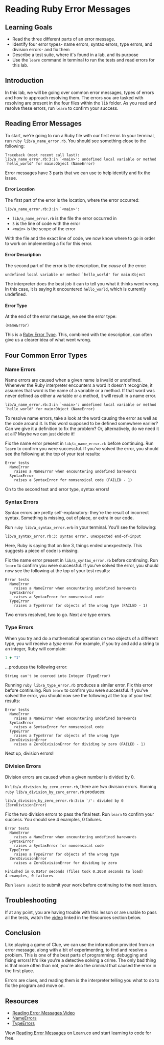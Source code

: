 # Reading Ruby Error Messages

## Learning Goals

- Read the three different parts of an error message.
- Identify four error types- name errors, syntax errors, type errors, and
  division errors- and fix them
- Describe a test suite, where it's found in a lab, and its purpose
- Use the `learn` command in terminal to run the tests and read errors for this
  lab.

## Introduction

In this lab, we will be going over common error messages, types of errors and
how to approach resolving them. The errors you are tasked with resolving are
present in the four files within the `lib` folder. As you read and resolve these
errors, run `learn` to confirm your success.

## Reading Error Messages

To start, we're going to run a Ruby file with our first error. In your terminal,
run `ruby lib/a_name_error.rb`. You should see something close to the following:

```
Traceback (most recent call last):
lib/a_name_error.rb:3:in `<main>': undefined local variable or method `hello_world' for main:Object (NameError)
```

Error messages have 3 parts that we can use to help identify and fix the issue.

#### Error Location

The first part of the error is the location, where the error occurred:

```
lib/a_name_error.rb:3:in `<main>':
```

- `lib/a_name_error.rb` is the file the error occurred in
- `3` is the line of code with the error
- `<main>` is the scope of the error

With the file and the exact line of code, we now know where to go in order to
work on implementing a fix for this error.

#### Error Description

The second part of the error is the description, the _cause_ of the error:

```
undefined local variable or method `hello_world' for main:Object
```

The interpreter does the best job it can to tell you what it thinks went wrong.
In this case, it is saying it encountered `hello_world`, which is currently
undefined.

#### Error Type

At the end of the error message, we see the error type:

```
(NameError)
```

This is a [Ruby Error Type](http://www.ruby-doc.org/core-2.2.0/Exception.html).
This, combined with the description, can often give us a clearer idea of what
went wrong.

## Four Common Error Types

### Name Errors

Name errors are caused when a given name is invalid or undefined. Whenever the
Ruby interpreter encounters a word it doesn't recognize, it assumes that word is
the name of a variable or a method. If that word was never defined as either a
variable or a method, it will result in a name error.

```
lib/a_name_error.rb:3:in `<main>': undefined local variable or method `hello_world' for main:Object (NameError)
```

To resolve name errors, take a look at the word causing the error as well as the
code around it. Is this word supposed to be defined somewhere earlier? Can we
give it a definition to fix the problem? Or, alternatively, do we need it at
all? Maybe we can just delete it!

Fix the name error present in `lib/a_name_error.rb` before continuing. Run
`learn` to confirm you were successful. If you've solved the error, you should
see the following at the top of your test results:

```
Error tests
  NameError
    raises a NameError when encountering undefined barewords
  SyntaxError
    raises a SyntaxError for nonsensical code (FAILED - 1)
```

On to the second test and error type, syntax errors!

### Syntax Errors

Syntax errors are pretty self-explanatory: they're the result of incorrect
syntax. Something is missing, out of place, or extra in our code.

Run `ruby lib/a_syntax_error.erb` in your terminal. You'll see the following:

```
lib/a_syntax_error.rb:3: syntax error, unexpected end-of-input
```

Here, Ruby is saying that on line 3, things ended unexpectedly. This suggests
a piece of code is missing.

Fix the name error present in `lib/a_syntax_error.rb` before continuing. Run
`learn` to confirm you were successful. If you've solved the error, you should
now see the following at the top of your test results:

```
Error tests
  NameError
    raises a NameError when encountering undefined barewords
  SyntaxError
    raises a SyntaxError for nonsensical code
  TypeError
    raises a TypeError for objects of the wrong type (FAILED - 1)
```

Two errors resolved, two to go. Next are type errors.

### Type Errors

When you try and do a mathematical operation on two objects of a different type,
you will receive a _type_ error. For example, if you try and add a string to an
integer, Ruby will complain:

```ruby
1 + "1"
```

...produces the following error:

```
String can't be coerced into Integer (TypeError)
```

Running `ruby lib/a_type_error.rb` produces a similar error. Fix this error
before continuing. Run `learn` to confirm you were successful. If you've solved
the error, you should now see the following at the top of your test results:

```
Error tests
  NameError
    raises a NameError when encountering undefined barewords
  SyntaxError
    raises a SyntaxError for nonsensical code
  TypeError
    raises a TypeError for objects of the wrong type
  ZeroDivisionError
    raises a ZeroDivisionError for dividing by zero (FAILED - 1)
```

Next up, division errors!

### Division Errors

Division errors are caused when a given number is divided by 0.

In `lib/a_division_by_zero_error.rb`, there are _two_ division errors. Running
`ruby lib/a_division_by_zero_error.rb` produces:

```
lib/a_division_by_zero_error.rb:3:in `/': divided by 0 (ZeroDivisionError)
```

Fix the two division errors to pass the final test. Run `learn` to confirm your
success. You should see 4 examples, 0 failures.

```
Error tests
  NameError
    raises a NameError when encountering undefined barewords
  SyntaxError
    raises a SyntaxError for nonsensical code
  TypeError
    raises a TypeError for objects of the wrong type
  ZeroDivisionError
    raises a ZeroDivisionError for dividing by zero

Finished in 0.01457 seconds (files took 0.2058 seconds to load)
4 examples, 0 failures
```

Run `learn submit` to submit your work before continuing to the next lesson.

## Troubleshooting

If at any point, you are having trouble with this lesson or are unable to pass
all the tests, watch the [video][video] linked in the Resources section below.

## Conclusion

Like playing a game of Clue, we can use the information provided from an error
message, along with a bit of experimenting, to find and resolve a problem. This
is one of the best parts of programming: debugging and fixing errors! It's like
you're a detective solving a crime. The only bad thing is that more often than
not, you're also the criminal that caused the error in the first place.

Errors are clues, and reading them is the interpreter telling you what to do to
fix the program and move on.

## Resources

- [Reading Error Messages Video][video]
- [NameErrors][nameerror]
- [TypeErrors][typeerror]

[video]: https://www.youtube.com/embed/L_eoziYKLXw?rel=0&showinfo=0
[aws video]: http://flatiron-videos.s3.amazonaws.com/ironboard/ruby/ruby-lecture-reading-error-messages/ruby-lecture-reading-error-messages.mp4
[nameerror]: http://ruby-doc.org/core-2.5.0/NameError.html
[typeerror]: http://ruby-doc.org/core-2.5.0/TypeError.html

<p class='util--hide'>View <a href='https://learn.co/lessons/ruby-lecture-reading-error-messages'>Reading Error Messages</a> on Learn.co and start learning to code for free.</p>
